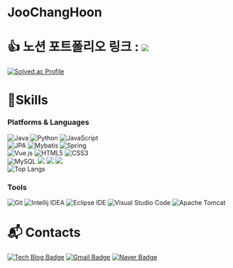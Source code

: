 # JooChangHoon
# 👍 노션 포트폴리오 링크 : <a href="https://www.notion.so/joojeno/8c8b44c60b43499ebd5fd7c222fa926f" target="_blank"><img src="https://img.shields.io/badge/notion-000000?style=flat&logo=notion&logoColor=white"/></a>
<!--
![jeno8522's GitHub stats](https://github-readme-stats.vercel.app/api?username=jeno8522&show_icons=true&theme=dark)
<br><br>-->
[![Solved.ac Profile](http://mazassumnida.wtf/api/v2/generate_badge?boj=jeno8522)](https://solved.ac/jeno8522/)
# 💪Skills
### Platforms & Languages
![Java](https://img.shields.io/badge/Java-007396.svg?&style=for-the-badge&logo=Java&logoColor=white)
![Python](https://img.shields.io/badge/Python-3776AB.svg?&style=for-the-badge&logo=Python&logoColor=white)
![JavaScript](https://img.shields.io/badge/JavaScript-F7DF1E.svg?&style=for-the-badge&logo=JavaScript&logoColor=white)
<br>
![JPA](https://img.shields.io/badge/JPA-orange)
![Mybatis](https://img.shields.io/badge/Mybatis-green)
![Spring](https://img.shields.io/badge/spring-%236DB33F.svg?style=for-the-badge&logo=spring&logoColor=white)
<br>
![Vue.js](https://img.shields.io/badge/vuejs-%2335495e.svg?style=for-the-badge&logo=vuedotjs&logoColor=%234FC08D)
![HTML5](https://img.shields.io/badge/HTML5-E34F26.svg?&style=for-the-badge&logo=HTML5&logoColor=white)
![CSS3](https://img.shields.io/badge/CSS3-1572B6.svg?&style=for-the-badge&logo=CSS3&logoColor=white)
<br>
![MySQL](https://img.shields.io/badge/MySQL-4479A1.svg?&style=for-the-badge&logo=MySQL&logoColor=white)
<img src="https://img.shields.io/badge/Docker-2496ED?style=flat-square&logo=Docker&logoColor=white"/></a> 
<img src="https://img.shields.io/badge/Jenkins-D24939?style=flat-square&logo=Jenkins&logoColor=white"/></a> 
<img src="https://img.shields.io/badge/NGINX-009639?style=flat-square&logo=NGINX&logoColor=white"/></a>
<br>
![Top Langs](https://github-readme-stats.vercel.app/api/top-langs/?username=jeno8522&layout=compact)

### Tools
![Git](https://img.shields.io/badge/Git-F05032.svg?&style=for-the-badge&logo=Git&logoColor=white)
![Intellij IDEA](https://img.shields.io/badge/intellijidea-0071C5?style=for-the-badge&logo=Intellij%20IDEA&logoColor=white)
![Eclipse IDE](https://img.shields.io/badge/Eclipse%20IDE-2C2255.svg?&style=for-the-badge&logo=Eclipse%20IDE&logoColor=white)
![Visual Studio Code](https://img.shields.io/badge/Visual%20Studio%20Code-007ACC.svg?&style=for-the-badge&logo=Visual%20Studio%20Code&logoColor=white)
![Apache Tomcat](https://img.shields.io/badge/apache%20tomcat-%23F8DC75.svg?style=for-the-badge&logo=apache-tomcat&logoColor=black)

 
# :mailbox_with_mail: Contacts
[![Tech Blog Badge](http://img.shields.io/badge/-Tech%20blog-black?style=flat-square&logo=github&link=https://joojeno.notion.site/Tech-Blog-096bd9a4e6cf4cf6a6a2f34eaa1597c1?pvs=4)](https://joojeno.notion.site/Tech-Blog-096bd9a4e6cf4cf6a6a2f34eaa1597c1?pvs=4)
[![Gmail Badge](https://img.shields.io/badge/Gmail-d14836?style=flat-square&logo=Gmail&logoColor=white&link=mailto:limjs4476@gmail.com)](mailto:jeno8522@gmail.com)
[![Naver Badge](https://img.shields.io/badge/Naver-03C75A?style=flat-square&logo=Naver&logoColor=white&link=mailto:jeno2005@naver.com)](mailto:jeno2005@naver.com)





